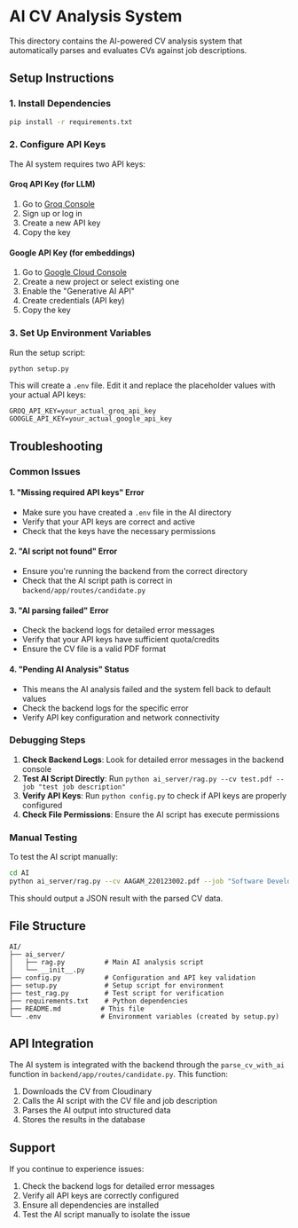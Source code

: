 # AI CV Analysis System

This directory contains the AI-powered CV analysis system that automatically parses and evaluates CVs against job descriptions.

## Setup Instructions

### 1. Install Dependencies

```bash
pip install -r requirements.txt
```

### 2. Configure API Keys

The AI system requires two API keys:

#### Groq API Key (for LLM)
1. Go to [Groq Console](https://console.groq.com/)
2. Sign up or log in
3. Create a new API key
4. Copy the key

#### Google API Key (for embeddings)
1. Go to [Google Cloud Console](https://console.cloud.google.com/)
2. Create a new project or select existing one
3. Enable the "Generative AI API"
4. Create credentials (API key)
5. Copy the key

### 3. Set Up Environment Variables

Run the setup script:
```bash
python setup.py
```

This will create a `.env` file. Edit it and replace the placeholder values with your actual API keys:

```env
GROQ_API_KEY=your_actual_groq_api_key
GOOGLE_API_KEY=your_actual_google_api_key
```

## Troubleshooting

### Common Issues

#### 1. "Missing required API keys" Error
- Make sure you have created a `.env` file in the AI directory
- Verify that your API keys are correct and active
- Check that the keys have the necessary permissions

#### 2. "AI script not found" Error
- Ensure you're running the backend from the correct directory
- Check that the AI script path is correct in `backend/app/routes/candidate.py`

#### 3. "AI parsing failed" Error
- Check the backend logs for detailed error messages
- Verify that your API keys have sufficient quota/credits
- Ensure the CV file is a valid PDF format

#### 4. "Pending AI Analysis" Status
- This means the AI analysis failed and the system fell back to default values
- Check the backend logs for the specific error
- Verify API key configuration and network connectivity

### Debugging Steps

1. **Check Backend Logs**: Look for detailed error messages in the backend console
2. **Test AI Script Directly**: Run `python ai_server/rag.py --cv test.pdf --job "test job description"`
3. **Verify API Keys**: Run `python config.py` to check if API keys are properly configured
4. **Check File Permissions**: Ensure the AI script has execute permissions

### Manual Testing

To test the AI script manually:

```bash
cd AI
python ai_server/rag.py --cv AAGAM_220123002.pdf --job "Software Developer with Python and JavaScript experience"
```

This should output a JSON result with the parsed CV data.

## File Structure

```
AI/
├── ai_server/
│   ├── rag.py          # Main AI analysis script
│   └── __init__.py
├── config.py           # Configuration and API key validation
├── setup.py            # Setup script for environment
├── test_rag.py         # Test script for verification
├── requirements.txt    # Python dependencies
├── README.md          # This file
└── .env               # Environment variables (created by setup.py)
```

## API Integration

The AI system is integrated with the backend through the `parse_cv_with_ai` function in `backend/app/routes/candidate.py`. This function:

1. Downloads the CV from Cloudinary
2. Calls the AI script with the CV file and job description
3. Parses the AI output into structured data
4. Stores the results in the database

## Support

If you continue to experience issues:

1. Check the backend logs for detailed error messages
2. Verify all API keys are correctly configured
3. Ensure all dependencies are installed
4. Test the AI script manually to isolate the issue 